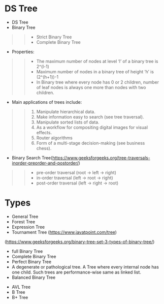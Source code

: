 # DS Tree
* DS Tree
* Binary Tree

>> * Strict Binary Tree
>> * Complete Binary Tree

* Properties:

>>  * The maximum number of nodes at level ‘l’ of a binary tree is 2^(l-1)
>>  * Maximum number of nodes in a binary tree of height ‘h’ is (2^(h+1))-1
>>  * In Binary tree where every node has 0 or 2 children, number of leaf nodes is always one more than nodes with two children.

* Main applications of trees include:

>> 1. Manipulate hierarchical data.
>> 2. Make information easy to search (see tree traversal).
>> 3. Manipulate sorted lists of data.
>> 4. As a workflow for compositing digital images for visual effects.
>> 5. Router algorithms
>> 6. Form of a multi-stage decision-making (see business chess).

* Binary Search Tree(https://www.geeksforgeeks.org/tree-traversals-inorder-preorder-and-postorder/)

>> * pre-order traversal (root -> left -> right)
>> * in-order traversal (left -> root -> right)
>> * post-order traversal (left -> right -> root)

# Types
 * General Tree
 * Forest Tree
 * Expression Tree
 * Tournament Tree  (https://www.javatpoint.com/tree)
 
 (https://www.geeksforgeeks.org/binary-tree-set-3-types-of-binary-tree/)
 * full Binary Tree
 * Complete Binary Tree
 * Perfect Binary Tree
 * A degenerate or pathological tree.
   A Tree where every internal node has one child. Such trees are performance-wise same as linked list.
 * Balanced Binary Tree
 
 >>
* AVL Tree
* B Tree
* B+ Tree